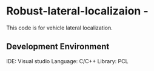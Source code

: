# Robust-lateral-localizaion -

This code is for vehicle lateral localization.

## Development Environment 
IDE: Visual studio
Language: C/C++ 
Library: PCL
